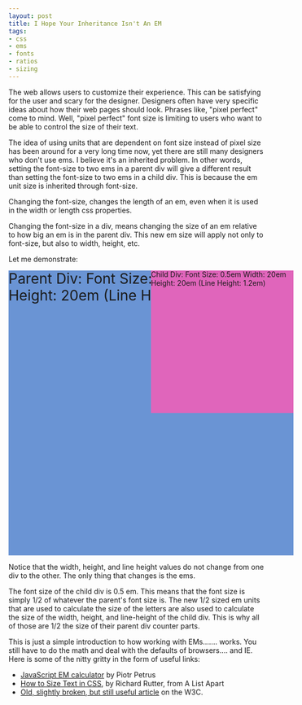 ```yaml
---
layout: post
title: I Hope Your Inheritance Isn't An EM
tags:
- css
- ems
- fonts
- ratios
- sizing
---
```

The web allows users to customize their experience. This can be satisfying for the user and scary for the designer.
Designers often have very specific ideas about how their web pages should look. Phrases like, "pixel perfect" come to
mind. Well, "pixel perfect" font size is limiting to users who want to be able to control the size of their text.

The idea of using units that are dependent on font size instead of pixel size has been around for a very long time now,
yet there are still many designers who don't use ems. I believe it's an inherited problem. In other words, setting the
font-size to two ems in a parent div will give a different result than setting the font-size to two ems in a child div.
This is because the em unit size is inherited through font-size.

Changing the font-size, changes the length of an em, even when it is used in the width or length css properties.

Changing the font-size in a div, means changing the size of an em relative to how big an em is in the parent div. This
new em size will apply not only to font-size, but also to width, height, etc.

Let me demonstrate:

<div style="background-color: #6a94d4; width: 20em; height: 20em; font-size: 2em; line-height: 1.2em; position: relative;">Parent Div:
    Font Size: 2em
    Width: 20em
    Height: 20em
    (Line Height: 1.2em)
        <div style="background-color: #e065bb; width: 20em; height: 20em; font-size: 0.5em; line-height: 1.2em; position: absolute; top: 0; right: 0;">Child Div:
        Font Size: 0.5em
        Width: 20em
        Height: 20em
        (Line Height: 1.2em)
        </div>
</div>

Notice that the width, height, and line height values do not change from one div to the other. The only thing that
changes is the ems.

The font size of the child div is 0.5 em. This means that the font size is simply 1/2 of whatever the parent's font size
is. The new 1/2 sized em units that are used to calculate the size of the letters are also used to calculate the size of
the width, height, and line-height of the child div. This is why all of those are 1/2 the size of their parent div
counter parts.

This is just a simple introduction to how working with EMs....... works. You still have to do the math and deal with the
defaults of browsers.... and IE. Here is some of the nitty gritty in the form of useful links:

* [JavaScript EM calculator](http://riddle.pl/emcalc/) by Piotr Petrus
* [How to Size Text in CSS](http://www.alistapart.com/articles/howtosizetextincss/), by Richard Rutter, from A List Apart
* [Old, slightly broken, but still useful article](http://www.w3.org/WAI/GL/css2em.htm) on the W3C.
